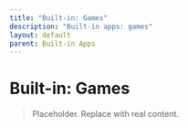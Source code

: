 ```yaml
---
title: "Built-in: Games"
description: "Built-in apps: games"
layout: default
parent: Built-in Apps
---
```

# Built-in: Games

> Placeholder. Replace with real content.
